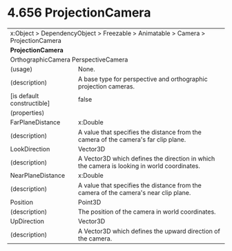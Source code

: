 <html dir="LTR" xmlns:mshelp="http://msdn.microsoft.com/mshelp" xmlns:ddue="http://ddue.schemas.microsoft.com/authoring/2003/5" xmlns:xlink="http://www.w3.org/1999/xlink" xmlns:tool="http://www.microsoft.com/tooltip">

<body>
 <input type="hidden" id="userDataCache" class="userDataStyle">
 <input type="hidden" id="hiddenScrollOffset">
 <img id="dropDownImage" style="display:none; height:0; width:0;" src="../local/drpdown.gif">
 <img id="dropDownHoverImage" style="display:none; height:0; width:0;" src="../local/drpdown_orange.gif">
 <img id="collapseImage" style="display:none; height:0; width:0;" src="../local/collapse.gif">
 <img id="expandImage" style="display:none; height:0; width:0;" src="../local/exp.gif">
 <img id="collapseAllImage" style="display:none; height:0; width:0;" src="../local/collall.gif">
 <img id="expandAllImage" style="display:none; height:0; width:0;" src="../local/expall.gif">
 <img id="copyImage" style="display:none; height:0; width:0;" src="../local/copycode.gif">
 <img id="copyHoverImage" style="display:none; height:0; width:0;" src="../local/copycodeHighlight.gif">
 <div id="header"><h1 class="heading">4.656 ProjectionCamera</h1></div>

 <div id="mainSection">
 <div id="mainBody">
 <div id="allHistory" class="saveHistory" onsave="saveAll()" onload="loadAll()"></div>
 <p xmlns:wsd="http://wsdev.schemas.microsoft.com/authoring/2008/2" xmlns:msxsl="urn:schemas-microsoft-com:xslt" xmlns:script="urn:script" xmlns:build="urn:build">
 </p>
 <div id="sectionSection0" class="section" name="collapseableSection">
 <content xmlns="http://ddue.schemas.microsoft.com/authoring/2003/5" xmlns:wsd="http://wsdev.schemas.microsoft.com/authoring/2008/2" xmlns:msxsl="urn:schemas-microsoft-com:xslt" xmlns:script="urn:script" xmlns:build="urn:build">
 </content>
 </div>
 <div id="sectionSection1" class="section" name="collapseableSection">
 <content xmlns="http://ddue.schemas.microsoft.com/authoring/2003/5" xmlns:wsd="http://wsdev.schemas.microsoft.com/authoring/2008/2" xmlns:msxsl="urn:schemas-microsoft-com:xslt" xmlns:script="urn:script" xmlns:build="urn:build">
 <table class="ProtocolAuthoredTable" xmlns="">
 <tr><td colspan="2">
<mshelp:link keywords="86913f34-aa06-4c94-9f09-83936a822fd8" tabindex="0">x:Object</mshelp:link> &gt; <mshelp:link keywords="22a604a1-b593-4464-91e4-488285506428" tabindex="0">DependencyObject</mshelp:link> &gt; <mshelp:link keywords="6724267f-782a-4509-a6e9-19f1e3acf436" tabindex="0">Freezable</mshelp:link> &gt; <mshelp:link keywords="4e196363-585f-4026-aad1-79907d6b01af" tabindex="0">Animatable</mshelp:link> &gt; <mshelp:link keywords="967b1c8d-7e5d-4364-a21a-ff48901d49c9" tabindex="0">Camera</mshelp:link> &gt; <mshelp:link keywords="240c1c6e-f4f6-48d7-b95b-c18df51c52d0" tabindex="0">ProjectionCamera</mshelp:link> </td>
 </tr>
 <tr><td colspan="2">
 <b>
ProjectionCamera </b>
 </td>
 </tr>
 <tr><td colspan="2">
<mshelp:link keywords="752f87ef-6a91-4079-84fb-250850d4e75f" tabindex="0">OrthographicCamera</mshelp:link> <mshelp:link keywords="e87c8d1c-7fe4-47ff-8ee1-f3c1eeb2c42a" tabindex="0">PerspectiveCamera</mshelp:link> </td>
 </tr>
 <tr><td><div class="indent0">(usage)</div></td>
 <td>None. </td>
 </tr>
 <tr><td><div class="indent0">(description)</div></td>
 <td>A base type for perspective and orthographic projection cameras. </td>
 </tr>
 <tr><td><div class="indent0">[is default constructible]</div></td>
 <td>false </td>
 </tr>
 <tr><td><div class="indent0">(properties)</div></td>
 <td> </td>
 </tr>
 <tr><td><div class="indent2">FarPlaneDistance</div></td>
 <td><mshelp:link keywords="be69ab46-8f20-4d22-b671-5be19c0f3fc7" tabindex="0">x:Double</mshelp:link> </td>
 </tr>
 <tr><td><div class="indent4">(description)</div></td>
 <td>A value that specifies the distance from the camera of the camera's far clip plane. </td>
 </tr>
 <tr><td><div class="indent2">LookDirection</div></td>
 <td><mshelp:link keywords="2b24c66d-994d-485e-b506-2262d310ee58" tabindex="0">Vector3D</mshelp:link> </td>
 </tr>
 <tr><td><div class="indent4">(description)</div></td>
 <td>A Vector3D which defines the direction in which the camera is looking in world coordinates. </td>
 </tr>
 <tr><td><div class="indent2">NearPlaneDistance</div></td>
 <td><mshelp:link keywords="be69ab46-8f20-4d22-b671-5be19c0f3fc7" tabindex="0">x:Double</mshelp:link> </td>
 </tr>
 <tr><td><div class="indent4">(description)</div></td>
 <td>A value that specifies the distance from the camera of the camera's near clip plane. </td>
 </tr>
 <tr><td><div class="indent2">Position</div></td>
 <td><mshelp:link keywords="fa420aaa-2576-4c74-9829-6a89ec34ef9c" tabindex="0">Point3D</mshelp:link> </td>
 </tr>
 <tr><td><div class="indent4">(description)</div></td>
 <td>The position of the camera in world coordinates. </td>
 </tr>
 <tr><td><div class="indent2">UpDirection</div></td>
 <td><mshelp:link keywords="2b24c66d-994d-485e-b506-2262d310ee58" tabindex="0">Vector3D</mshelp:link> </td>
 </tr>
 <tr><td><div class="indent4">(description)</div></td>
 <td>A Vector3D which defines the upward direction of the camera. </td>
 </tr>
</table>
 </content>
 </div>
 <!--[if gte IE 5]>
 <tool:tip element="languageFilterToolTip" avoidmouse="false"/>
 <![endif]-->
 </div>
 <a name="feedback"></a><span></span>
 </div>
</body></html>
